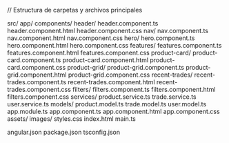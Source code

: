 // Estructura de carpetas y archivos principales

src/
  app/
    components/
      header/
        header.component.ts
        header.component.html
        header.component.css
      nav/
        nav.component.ts
        nav.component.html
        nav.component.css
      hero/
        hero.component.ts
        hero.component.html
        hero.component.css
      features/
        features.component.ts
        features.component.html
        features.component.css
      product-card/
        product-card.component.ts
        product-card.component.html
        product-card.component.css
      product-grid/
        product-grid.component.ts
        product-grid.component.html
        product-grid.component.css
      recent-trades/
        recent-trades.component.ts
        recent-trades.component.html
        recent-trades.component.css
      filters/
        filters.component.ts
        filters.component.html
        filters.component.css
    services/
      product.service.ts
      trade.service.ts
      user.service.ts
    models/
      product.model.ts
      trade.model.ts
      user.model.ts
    app.module.ts
    app.component.ts
    app.component.html
    app.component.css
  assets/
    images/
  styles.css
  index.html
  main.ts

angular.json
package.json
tsconfig.json